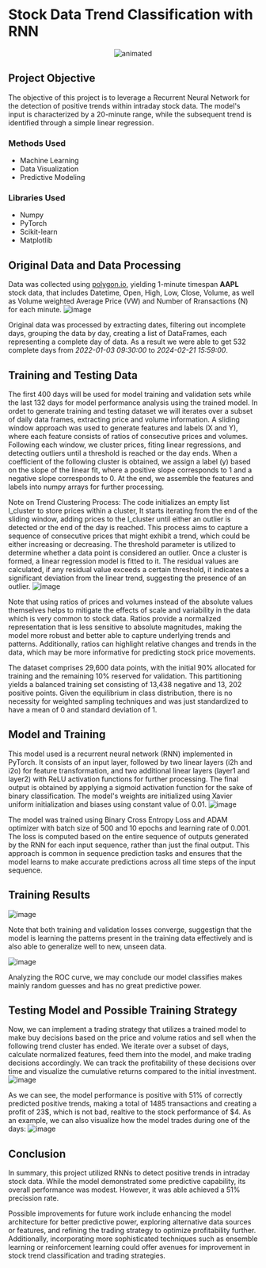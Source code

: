 # Stock Data Trend Classification with RNN
<p align="center">
  <img src="https://github.com/artaru/Stock-Data-Classification-with-RNN/blob/main/RNN.gif" alt="animated" />
</p>

## Project Objective
The objective of this project is to leverage a Recurrent Neural Network for the detection of positive trends within intraday stock data. The model's input is characterized by a 20-minute range, while the subsequent trend is identified through a simple linear regression. 

### Methods Used
* Machine Learning
* Data Visualization
* Predictive Modeling
  
### Libraries  Used
* Numpy
* PyTorch
* Scikit-learn
* Matplotlib

## Original Data and Data Processing
Data was collected using [polygon.io](https://polygon.io/), yielding 1-minute timespan **AAPL** stock data, that includes Datetime, Open, High, Low, Close, Volume, as well as Volume weighted Average Price (VW)	and Number of Rransactions (N) for each minute. 
![image](https://github.com/artaru/Stock-Data-Trend-Classification-with-RNN/assets/79018762/3ea53114-e7ce-48e5-88ba-2bdbc1edb617)

Original data was processed by extracting dates, filtering out incomplete days, grouping the data by day, creating a list of DataFrames, each representing a complete day of data. As a result we were able to get 532 complete days from _2022-01-03 09:30:00_ to _2024-02-21 15:59:00_. 

##  Training and Testing Data
The first 400 days will be used for model training and validation sets while the last 132 days for model performance analysis using the trained model. 
In ordet to generate training and testing dataset we will iterates over a subset of daily data frames, extracting price and volume information. A sliding window approach was used to generate features and labels (X and Y), where each feature consists of ratios of consecutive prices and volumes. Following each window, we cluster prices, fiting linear regressions, and detecting outliers until a threshold is reached or the day ends. When a coefficient of the following cluster is obtained, we assign a label (y) based on the slope of the linear fit, where a positive slope corresponds to 1 and a negative slope corresponds to 0.  At the end, we assemble the features and labels into numpy arrays for further processing.

Note on Trend Clustering Process: The code initializes an empty list l_cluster to store prices within a cluster, It starts iterating from the end of the sliding window, adding prices to the l_cluster until either an outlier is detected or the end of the day is reached. This process aims to capture a sequence of consecutive prices that might exhibit a trend, which could be either increasing or decreasing.
The threshold parameter is utilized to determine whether a data point is considered an outlier. Once a cluster is formed, a linear regression model is fitted to it. The residual values are calculated, if any residual value exceeds a certain threshold, it indicates a significant deviation from the linear trend, suggesting the presence of an outlier.
![image](https://github.com/artaru/Stock-Data-Trend-Classification-with-RNN/assets/79018762/43ec80f7-f1d7-4bf5-af99-1a7f7e833834)

Note that using ratios of prices and volumes instead of the absolute values themselves helps to mitigate the effects of scale and variability in the data which is very common to stock data. Ratios provide a normalized representation that is less sensitive to absolute magnitudes, making the model more robust and better able to capture underlying trends and patterns. Additionally, ratios can highlight relative changes and trends in the data, which may be more informative for predicting stock price movements. 

The dataset comprises 29,600 data points, with the initial 90% allocated for training and the remaining 10% reserved for validation. This partitioning yields a balanced training set consisting of 13,438 negative and 13, 202 positive points. Given the equilibrium in class distribution, there is no necessity for weighted sampling techniques and was just standardized to have a mean of 0 and standard deviation of 1. 

## Model and Training
This model used is a recurrent neural network (RNN) implemented in PyTorch. It consists of an input layer, followed by two linear layers (i2h and i2o) for feature transformation, and two additional linear layers (layer1 and layer2) with ReLU activation functions for further processing. The final output is obtained by applying a sigmoid activation function for the sake of binary classification. The model's weights are initialized using Xavier uniform initialization and biases using constant value of 0.01.
![image](https://github.com/artaru/Stock-Data-Classification-with-RNN/assets/79018762/9b765eec-4a70-42e3-ad19-b64ab5abd926)

The model was trained using Binary Cross Entropy Loss and ADAM optimizer with batch size of 500 and 10 epochs and learning rate of 0.001. The loss is computed based on the entire sequence of outputs generated by the RNN for each input sequence, rather than just the final output. This approach is common in sequence prediction tasks and ensures that the model learns to make accurate predictions across all time steps of the input sequence.

## Training Results 
![image](https://github.com/artaru/Stock-Data-Trend-Classification-with-RNN/assets/79018762/dbd89a4e-1707-4519-aee4-5535843305f5)

Note that both training and validation losses converge, suggestign that the model is learning the patterns present in the training data effectively and is also able to generalize well to new, unseen data.

![image](https://github.com/artaru/Stock-Data-Trend-Classification-with-RNN/assets/79018762/c1b28d66-f4f2-43de-83a6-55ff7b79dfc5)


Analyzing the ROC curve, we may conclude our model classifies makes mainly random guesses and has no great predictive power.

## Testing Model and Possible Training Strategy
Now, we can implement a trading strategy that utilizes a trained model to make buy decisions based on the price and volume ratios and sell when the following trend cluster has ended. We iterate over a subset of days, calculate normalized features, feed them into the model, and make trading decisions accordingly. We can track the profitability of these decisions over time and visualize the cumulative returns compared to the initial investment. 
![image](https://github.com/artaru/Stock-Data-Trend-Classification-with-RNN/assets/79018762/7886a074-d957-418f-91bd-bf4ed9b014e6)

As we can see, the model performance is positive with 51% of correctly predicted positive trends, making a total of 1485 transactions and creating a profit of 23$, which is not bad, realtive to the stock performance of $4. As an example, we can also visualize how the model trades during one of the days: 
![image](https://github.com/artaru/Stock-Data-Trend-Classification-with-RNN/assets/79018762/d0082e9d-82d2-44f6-89f7-8a5a2cb85006)


## Conclusion 
In summary, this project utilized RNNs to detect positive trends in intraday stock data. While the model demonstrated some predictive capability, its overall performance was modest. However, it was able achieved a 51% precission rate.

Possible improvements for future work include enhancing the model architecture for better predictive power, exploring alternative data sources or features, and refining the trading strategy to optimize profitability further. Additionally, incorporating more sophisticated techniques such as ensemble learning or reinforcement learning could offer avenues for improvement in stock trend classification and trading strategies.



















